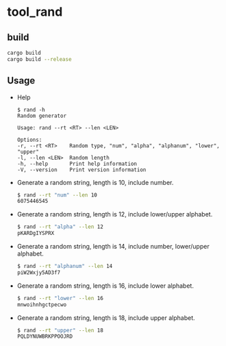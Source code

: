 # tool_rand

## build

```sh
cargo build
cargo build --release
```

## Usage

- Help
  ```text
  $ rand -h
  Random generator

  Usage: rand --rt <RT> --len <LEN>

  Options:
  -r, --rt <RT>    Random type, "num", "alpha", "alphanum", "lower", "upper"
  -l, --len <LEN>  Random length
  -h, --help       Print help information
  -V, --version    Print version information
  ```
- Generate a random string, length is 10, include number.
  ```sh
  $ rand --rt "num" --len 10
  6075446545
  ```
- Generate a random string, length is 12, include lower/upper alphabet.
  ```sh
  $ rand --rt "alpha" --len 12
  pKARDgIYSPRX
  ```
- Generate a random string, length is 14, include number, lower/upper alphabet.
  ```sh
  $ rand --rt "alphanum" --len 14
  piW2Wxjy5AD3f7
  ```
- Generate a random string, length is 16, include lower alphabet.
  ```sh
  $ rand --rt "lower" --len 16
  mnwoihnhgctpecwo
  ```
- Generate a random string, length is 18, include upper alphabet.
  ```sh
  $ rand --rt "upper" --len 18
  PQLDYNUWBRKPPOOJRD
  ```

